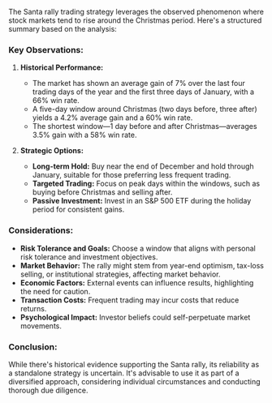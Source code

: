 The Santa rally trading strategy leverages the observed phenomenon where stock markets tend to rise around the Christmas period. Here's a structured summary based on the analysis:

### Key Observations:
1. **Historical Performance:**
   - The market has shown an average gain of 7% over the last four trading days of the year and the first three days of January, with a 66% win rate.
   - A five-day window around Christmas (two days before, three after) yields a 4.2% average gain and a 60% win rate.
   - The shortest window—1 day before and after Christmas—averages 3.5% gain with a 58% win rate.

2. **Strategic Options:**
   - **Long-term Hold:** Buy near the end of December and hold through January, suitable for those preferring less frequent trading.
   - **Targeted Trading:** Focus on peak days within the windows, such as buying before Christmas and selling after.
   - **Passive Investment:** Invest in an S&P 500 ETF during the holiday period for consistent gains.

### Considerations:
- **Risk Tolerance and Goals:** Choose a window that aligns with personal risk tolerance and investment objectives.
- **Market Behavior:** The rally might stem from year-end optimism, tax-loss selling, or institutional strategies, affecting market behavior.
- **Economic Factors:** External events can influence results, highlighting the need for caution.
- **Transaction Costs:** Frequent trading may incur costs that reduce returns.
- **Psychological Impact:** Investor beliefs could self-perpetuate market movements.

### Conclusion:
While there's historical evidence supporting the Santa rally, its reliability as a standalone strategy is uncertain. It's advisable to use it as part of a diversified approach, considering individual circumstances and conducting thorough due diligence.
